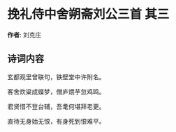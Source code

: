 # 挽礼侍中舍朔斋刘公三首  其三

**作者**: 刘克庄

## 诗词内容

玄都观里曾联句，铁壁堂中许附名。

客舍炊粱成蝶梦，僧庐煨芋忽鸡鸣。

君贤惜不登台辅，吾耄何堪拜老更。

直待无身始无恨，有身死到恨难平。

